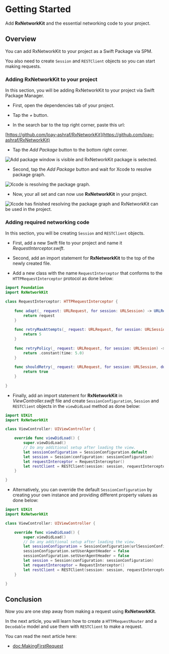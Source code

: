 # Getting Started

Add **RxNetworkKit** and the essential networking code to your project.

## Overview

You can add RxNetworkKit to your project as a Swift Package via SPM.

You also need to create ``Session`` and ``RESTClient`` objects so you can start making requests.

### Adding RxNetworkKit to your project

In this section, you will be adding RxNetworkKit to your project via Swift Package Manager.

- First, open the dependencies tab of your project.

- Tap the *+* button.

- In the search bar to the top right corner, paste this url:

[https://github.com/loay-ashraf/RxNetworkKit](https://github.com/loay-ashraf/RxNetworkKit)

- Tap the *Add Package* button to the bottom right corner.

![Add package window is visible and RxNetworkKit package is selected.](article-getting-started-#1.png)

- Second, tap the *Add Package* button and wait for Xcode to resolve package graph.

![Xcode is resolving the package graph.](article-getting-started-#2.png)

- Now, your all set and can now use **RxNetworkKit** in your project.

![Xcode has finished resolving the package graph and RxNetworkKit can be used in the project.](article-getting-started-#3.png)

### Adding required networking code

In this section, you will be creating ``Session`` and ``RESTClient`` objects.

- First, add a new Swift file to your project and name it *RequestInterceptor.swift*.

- Second, add an import statement for **RxNetworkKit** to the top of the newly created file.

- Add a new class with the name `RequestInterceptor` that conforms to the ``HTTPRequestInterceptor`` protocol as done below:

```swift
import Foundation
import RxNetworkKit

class RequestInterceptor: HTTPRequestInterceptor {
    
    func adapt(_ request: URLRequest, for session: URLSession) -> URLRequest {
        return request
    }
    
    func retryMaxAttempts(_ request: URLRequest, for session: URLSession) -> Int {
        return 5
    }
    
    func retryPolicy(_ request: URLRequest, for session: URLSession) -> HTTPRequestRetryPolicy {
        return .constant(time: 5.0)
    }
    
    func shouldRetry(_ request: URLRequest, for session: URLSession, dueTo error: HTTPError) -> Bool {
        return true
    }
    
}
```

- Finally, add an import statement for **RxNetworkKit** in *ViewController.swift* file and create ``SessionConfiguration``, ``Session`` and ``RESTClient`` objects in the `viewDidLoad` method as done below:

```swift
import UIKit
import RxNetworkKit

class ViewController: UIViewController {

    override func viewDidLoad() {
        super.viewDidLoad()
        // Do any additional setup after loading the view.
        let sessionConfiguration = SessionConfiguration.default
        let session = Session(configuration: sessionConfiguration)
        let requestInterceptor = RequestInterceptor()
        let restClient = RESTClient(session: session, requestInterceptor: requestInterceptor)
    }

}
```

- Alternatively, you can override the default ``SessionConfiguration`` by creating your own instance and providing different property values as done below:

```swift
import UIKit
import RxNetworkKit

class ViewController: UIViewController {

    override func viewDidLoad() {
        super.viewDidLoad()
        // Do any additional setup after loading the view.
        let sessionConfiguration = SessionConfiguration(urlSessionConfiguration: .default)
        sessionConfiguration.setUserAgentHeader = false
        sessionConfiguration.setUserAgentHeader = false
        let session = Session(configuration: sessionConfiguration)
        let requestInterceptor = RequestInterceptor()
        let restClient = RESTClient(session: session, requestInterceptor: requestInterceptor)
    }

}
```

## Conclusion

Now you are one step away from making a request using **RxNetworkKit**.

In the next article, you will learn how to create a ``HTTPRequestRouter`` and a `Decodable` model and use them with ``RESTClient`` to make a request.

You can read the next article here:
- <doc:MakingFirstRequest>
